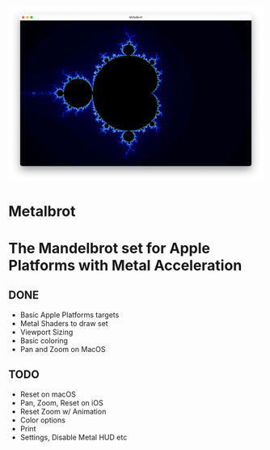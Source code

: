 ![Screenshot](readme-assets/mbrot.png "Metalbrot-macos")

#  Metalbrot

# The Mandelbrot set for Apple Platforms with Metal Acceleration

## DONE

* Basic Apple Platforms targets
* Metal Shaders to draw set
* Viewport Sizing
* Basic coloring
* Pan and Zoom on MacOS

## TODO

* Reset on macOS
* Pan, Zoom, Reset on iOS
* Reset Zoom w/ Animation
* Color options
* Print
* Settings, Disable Metal HUD etc
